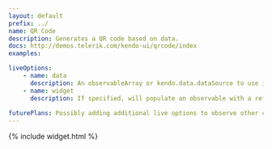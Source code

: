 ```yaml
---
layout: default
prefix: ../
name: QR Code
description: Generates a QR code based on data.
docs: http://demos.telerik.com/kendo-ui/qrcode/index
examples:

liveOptions:
    - name: data
      description: An observableArray or kendo.data.dataSource to use in the chart
    - name: widget
      description: If specified, will populate an observable with a reference to the actual widget
      
futurePlans: Possibly adding additional live options to observe other configuration choices and refresh the chart.
---
```


{% include widget.html %}
